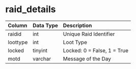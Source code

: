# raid\_details

| Column | Data Type | Description |
| :--- | :--- | :--- |
| raidid | int | Unique Raid Identifier |
| loottype | int | Loot Type |
| locked | tinyint | Locked: 0 = False, 1 = True |
| motd | varchar | Message of the Day |

